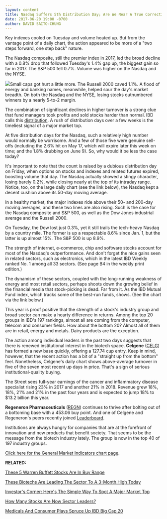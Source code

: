 ```yaml
---
layout: content
title: Nasdaq Suffers 5th Distribution Day; Are We Near A True Correction?
date: 2017-06-20 19:00 -0700
author: DAVID SAITO-CHUNG
---
```









Key indexes cooled on Tuesday and volume heated up. But from the vantage point of a daily chart, the action appeared to be more of a "two steps forward, one step back" nature.


The Nasdaq composite, still the premier index in 2017, led the broad decline with a 0.8% drop that followed Tuesday's 1.4% gap up, the biggest gain so far in 2017. The S&P 500 fell 0.7%. Volume was higher on the Nasdaq and the NYSE.


![](https://www.investors.com/wp-content/uploads/2017/06/MP_5x3_062017-194x300.png)Small caps got hurt a little more. The Russell 2000 caved 1.1%. A flood of energy and banking names, meanwhile, helped sour the day's market breadth. On both the Nasdaq and the NYSE, losing stocks outnumbered winners by a nearly 5-to-2 margin.


The combination of significant declines in higher turnover is a strong clue that fund managers took profits and sold stocks harder than normal. IBD calls this [distribution](http://education.investors.com/lesson.aspx?id=735759&sourceid=735764). A rush of distribution days over a few weeks is the timeliest signal of a major market top.


At five distribution days for the Nasdaq, such a relatively high number would normally be worrisome. And a few of those five were genuine sell-offs (including the 2.6% hit on May 17, which will expire later this week on time; and the 1.8% drubbing on June 9). So, why would it be less the case today?


It's important to note that the count is raised by a dubious distribution day on Friday, when options on stocks and indexes and related futures expired, boosting volume that day. The Nasdaq actually showed a stingy character, losing barely 0.2%, while closing nearly at the top of its intraday range. Notice, too, on the large daily chart (see the link below), the Nasdaq kept a decent cushion above its 50-day moving average.


In a healthy market, the major indexes ride above their 50- and 200-day moving averages, and these two lines are also rising. Such is the case for the Nasdaq composite and S&P 500, as well as the Dow Jones industrial average and the Russell 2000.


On Tuesday, the Dow lost just 0.3%, yet it still trails the tech-heavy Nasdaq by a country mile. The former is up a respectable 8.6% since Jan. 1, but the latter is up almost 15%. The S&P 500 is up 8.9%.


The strength of internet, e-commerce, chip and software stocks account for most of the Nasdaq's outperformance. And don't forget the nice gains seen in related sectors, such as electronics, which in the latest IBD Weekly ranked No. 1 among all 33 sectors. (See page B4 in the weekly print edition.)


The dynamism of these sectors, coupled with the long-running weakness of energy and most retail sectors, perhaps shoots down the growing belief in the financial media that stock-picking is dead. Far from it. As the IBD Mutual Fund index, which tracks some of the best-run funds, shows. (See the chart via the link below.)



This year is proof positive that the strength of a stock's industry group and broad sector can make a hearty difference in returns. Among the top 20 groups in IBD's 197 rankings, almost all are coming from the computer, telecom and consumer fields. How about the bottom 20? Almost all of them are in retail, energy and metals. Dairy products are the exception.


The action among individual leaders in the past two days suggests that there is renewed institutional interest in the biotech space. **Celgene** ([CELG](https://research.investors.com/quote.aspx?symbol=CELG)) has formed a new base quickly, offering a 127.74 cup entry. Keep in mind, however, that the recent action has a bit of a "straight up from the bottom" feel. Nonetheless, Celgene's daily chart shows above-average turnover in five of the seven most recent up days in price. That's a sign of serious institutional-quality buying.


The Street sees full-year earnings of the cancer and inflammatory disease specialist rising 23% in 2017 and another 21% in 2018. Revenue grew 18%, 18%, 21% and 21% in the past four years and is expected to jump 18% to $13.2 billion this year.


**Regeneron Pharmaceuticals** ([REGN](https://research.investors.com/quote.aspx?symbol=REGN)) continues to thrive after bolting out of a bottoming base with a 453.06 buy point. And one of Celgene and Regeneron's peers recently joined [Leaderboard](https://leaderboard.investors.com/leaderboard/leaders/).


Institutions are always hungry for companies that are at the forefront of innovation and new products that benefit society. That seems to be the message from the biotech industry lately. The group is now in the top 40 of 197 industry groups.


[Click here for the General Market Indicators chart page](https://www.investors.com/wp-content/uploads/2017/06/IBD2006152538GMI.pdf).


**RELATED:**


[These 5 Warren Buffett Stocks Are In Buy Range](https://www.investors.com/market-trend/stock-market-today/these-5-warren-buffett-stocks-are-in-buy-range/)


[These Biotechs Are Leading The Sector To A 3-Month High Today](https://www.investors.com/news/technology/these-biotechs-are-leading-the-sector-to-a-3-month-high-today/)


[Investor's Corner: Here's The Simple Way To Spot A Major Market Top](https://www.investors.com/how-to-invest/investors-corner/how-do-you-spot-a-major-market-top-easy-look-for-heavy-distribution/)


[How Many Stocks Are Now Sector Leaders?](http://research.investors.com/stock-lists/sector-leaders)


[Medicals And Consumer Plays Spruce Up IBD Big Cap 20](http://research.investors.com/stock-lists/big-cap-20/)





